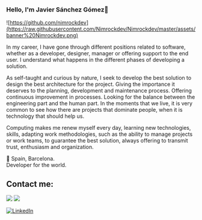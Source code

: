 ### Hello, I'm Javier Sánchez Gómez👋

![https://github.com/nimrockdev](https://raw.githubusercontent.com/Nimrockdev/Nimrockdev/master/assets/banner%20Nimrockdev.png)  


In my career, I have gone through different positions related to software, whether as a developer, designer, manager or offering support to the end user. I understand what happens in the different phases of developing a solution.

As self-taught and curious by nature, I seek to develop the best solution to design the best architecture for the project. Giving the importance it deserves to the planning, development and maintenance process. Offering continuous improvement in processes. Looking for the balance between the engineering part and the human part. In the moments that we live, it is very common to see how there are projects that dominate people, when it is technology that should help us.

Computing makes me renew myself every day, learning new technologies, skills, adapting work methodologies, such as the ability to manage projects or work teams, to guarantee the best solution, always offering to transmit trust, enthusiasm and organization.


📍 Spain, Barcelona.  
Developer for the world.
</br>
<!--
## Skills
<img src="https://img.shields.io/badge/-javascript-yellowgreen" /> <img src="https://img.shields.io/badge/-Node.js-blue" /> <img src="https://img.shields.io/badge/-MongoDB-green" /> <img src="https://img.shields.io/badge/-MySQL-9cf" /> <img src="https://img.shields.io/badge/-PostgreSQL-lightgrey" />
-->

## Contact me:
<img src="https://img.shields.io/badge/NimrockDev-nimrockdev@gmail.com-informational" />
<img src="https://img.shields.io/badge/Javier-jasago2010@gmail.com-informational" />


<a target="_blank" href="https://www.linkedin.com/in/javier-s%C3%A1nchez-g%C3%B3mez-84418ba1/"><img src="https://img.shields.io/badge/LinkedIn-%230077B5.svg?&style=for-the-badge&logo=linkedin&logoColor=white" alt="LinkedIn"></a>

<!--
**Nimrockdev/Nimrockdev** is a ✨ _special_ ✨ repository because its `README.md` (this file) appears on your GitHub profile.

Here are some ideas to get you started:

- 🔭 I’m currently working on ...
- 🌱 I’m currently learning ...
- 👯 I’m looking to collaborate on ...
- 🤔 I’m looking for help with ...
- 💬 Ask me about ...
- 📫 How to reach me: ...
- 😄 Pronouns: ...
- ⚡ Fun fact: ...
-->
